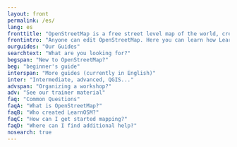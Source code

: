 ```yaml
---
layout: front
permalink: /es/
lang: es
fronttitle: "OpenStreetMap is a free street level map of the world, created by an ever growing community of mappers."
frontintro: "Anyone can edit OpenStreetMap. Here you can learn how Learn OSM provides easy to understand, step-by-step guides for you to get started with contributing to OpenStreetMap and using OpenStreetMap and using OpenStreetMap data. If you are interested in running an OpenStreetMap workshop, check out the LearnOSM trainer resources."
ourguides: "Our Guides"
searchtext: "What are you looking for?"
begspan: "New to OpenStreetMap?"
beg: "beginner's guide"
interspan: "More guides (currently in English)"
inter: "Intermediate, advanced, QGIS..."
advspan: "Organizing a workshop?"
adv: "See our trainer material"
faq: "Common Questions"
faqA: "What is OpenStreetMap?"
faqB: "Who created LearnOSM?"
faqC: "How can I get started mapping?"
faqD: "Where can I find additional help?"
nosearch: true
---
```

